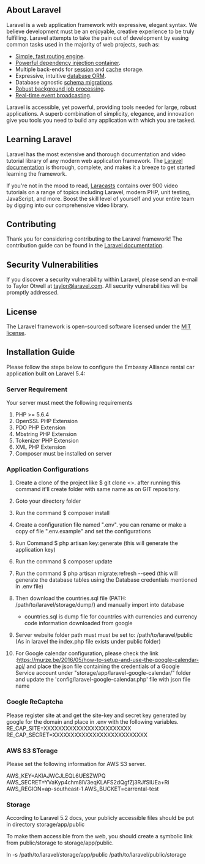 ## About Laravel

Laravel is a web application framework with expressive, elegant syntax. We believe development must be an enjoyable, creative experience to be truly fulfilling. Laravel attempts to take the pain out of development by easing common tasks used in the majority of web projects, such as:

- [Simple, fast routing engine](https://laravel.com/docs/routing).
- [Powerful dependency injection container](https://laravel.com/docs/container).
- Multiple back-ends for [session](https://laravel.com/docs/session) and [cache](https://laravel.com/docs/cache) storage.
- Expressive, intuitive [database ORM](https://laravel.com/docs/eloquent).
- Database agnostic [schema migrations](https://laravel.com/docs/migrations).
- [Robust background job processing](https://laravel.com/docs/queues).
- [Real-time event broadcasting](https://laravel.com/docs/broadcasting).

Laravel is accessible, yet powerful, providing tools needed for large, robust applications. A superb combination of simplicity, elegance, and innovation give you tools you need to build any application with which you are tasked.

## Learning Laravel

Laravel has the most extensive and thorough documentation and video tutorial library of any modern web application framework. The [Laravel documentation](https://laravel.com/docs) is thorough, complete, and makes it a breeze to get started learning the framework.

If you're not in the mood to read, [Laracasts](https://laracasts.com) contains over 900 video tutorials on a range of topics including Laravel, modern PHP, unit testing, JavaScript, and more. Boost the skill level of yourself and your entire team by digging into our comprehensive video library.

## Contributing

Thank you for considering contributing to the Laravel framework! The contribution guide can be found in the [Laravel documentation](http://laravel.com/docs/contributions).

## Security Vulnerabilities

If you discover a security vulnerability within Laravel, please send an e-mail to Taylor Otwell at taylor@laravel.com. All security vulnerabilities will be promptly addressed.

## License

The Laravel framework is open-sourced software licensed under the [MIT license](http://opensource.org/licenses/MIT).

## Installation Guide

Please follow the steps below to configure the Embassy Alliance rental car application built on Laravel 5.4:
### Server Requirement
Your server must meet the following requirements

1. PHP >= 5.6.4
2. OpenSSL PHP Extension
3. PDO PHP Extension
4. Mbstring PHP Extension
5. Tokenizer PHP Extension
6. XML PHP Extension
7. Composer must be installed on server


### Application Configurations
1. Create a clone of the project like $ git clone <<COMMAND CODE GENERATED BY BITBUCKET>>. after running this command it'll create folder with same name as on GIT repository.
2. Goto your directory folder
3. Run the command $ composer install
4. Create a configuration file named ".env". you can rename or make a copy of file ".env.example" and set the configurations
5. Run Command $ php artisan key:generate (this will generate the application key)
6. Run the command $ composer update
7. Run the command $ php artisan migrate:refresh --seed (this will generate the database tables using the Database credentials mentioned in .env file)
8. Then download the countries.sql file (PATH: /path/to/laravel/storage/dump/) and manually import into database
    * countries.sql is dump file for countries with currencies and currency code information downloaded from google

9. Server website folder path must must be set to: /path/to/laravel/public (As in laravel the index.php file exists under public folder)
10. For Google calendar configuration, please check the link :https://murze.be/2016/05/how-to-setup-and-use-the-google-calendar-api/ and 
    place the json file containing the credentials of a Google Service account under "storage/app/laravel-google-calendar/" folder and
    update the 'config/laravel-google-calendar.php' file with json file name

### Google ReCaptcha
Please register site at  and get the site-key and secret key generated by google for the domain and place in .env with the following variables.
RE_CAP_SITE=XXXXXXXXXXXXXXXXXXXXXXXX
RE_CAP_SECRET=XXXXXXXXXXXXXXXXXXXXXXXXXX

### AWS S3 STorage
Please set the following information for AWS S3 server.

AWS_KEY=AKIAJWCJLEQL6UESZWPQ
AWS_SECRET=YVaKyp4chm8lV3eqKLAFS2dQgfZj3RJfSlUEa+Ri
AWS_REGION=ap-southeast-1
AWS_BUCKET=carrental-test

### Storage
According to Laravel 5.2 docs, your publicly accessible files should be put in directory storage/app/public
 
To make them accessible from the web, you should create a symbolic link from public/storage to storage/app/public.
 
ln -s /path/to/laravel/storage/app/public /path/to/laravel/public/storage